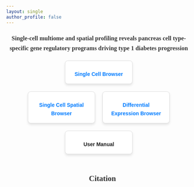 ```yaml
---
layout: single
author_profile: false
---
```

<!-- Include Font Awesome for icons -->
<link href="https://cdnjs.cloudflare.com/ajax/libs/font-awesome/6.0.0-beta3/css/all.min.css" rel="stylesheet">

<style>
  body {
    font-family: 'Arial', sans-serif;
    line-height: 1.6;
    color: #333;
  }
  h1, h2, h3 {
    font-family: 'Georgia', serif;
  }
  a {
    color: #007BFF;
    text-decoration: none;
    font-weight: bold;
  }
  a:hover {
    color: #0056b3;
    text-decoration: underline;
  }
  .hero-image {
    text-align: center;
    margin: 20px 0;
  }
  .hero-image img {
    width: 450px;
    border-radius: 8px;
    box-shadow: 0 4px 8px rgba(0, 0, 0, 0.1);
  }
  .card-container {
    display: flex;
    flex-wrap: wrap;
    gap: 20px;
    justify-content: center;
  }
  .card {
    border: 1px solid #ddd;
    padding: 15px;
    border-radius: 8px;
    width: 30%;
    box-shadow: 0 4px 6px rgba(0, 0, 0, 0.1);
    text-align: center;
    background-color: #fff;
  }
  .card h3 {
    margin: 10px 0;
    font-size: 1.2em;
  }
  .card i {
    font-size: 2em;
    margin-bottom: 10px;
    color: #007BFF;
  }
  .card a {
    display: block;
    margin-top: 10px;
  }
</style>

<div class="hero-image">
  <h3>Single-cell multiome and spatial profiling reveals pancreas cell type-specific gene regulatory programs driving type 1 diabetes progression</h3>
</div>

<div class="card-container">
  <!-- Single Cell Browser -->
  <div class="card">
    <i class="fas fa-dna"></i>
    <a href="http://tools.cmdga.org/t1d-whole-pancreas" target="_blank">Single Cell Browser</a>
  </div>

<div class="card-container">
  <!-- Single Cell Spatial Browser -->
  <div class="card">
    <i class="fas fa-atom"></i>
    <a href="http://tools.cmdga.org/npod_spatial" target="_blank">Single Cell Spatial Browser</a>
  </div>

  <!-- Differential Expression Browser -->
  <div class="card">
    <i class="fas fa-chart-line"></i>
    <a href="https://tools.cmdga.org/t1d-pancreas-expression-browser" target="_blank">Differential Expression Browser</a>
  </div>

  <!-- User Manual -->
  <div class="card">
    <i class="fas fa-book"></i>
    <a href="" target="_blank">User Manual</a>
  </div>
</div>

---

## **Citation**

